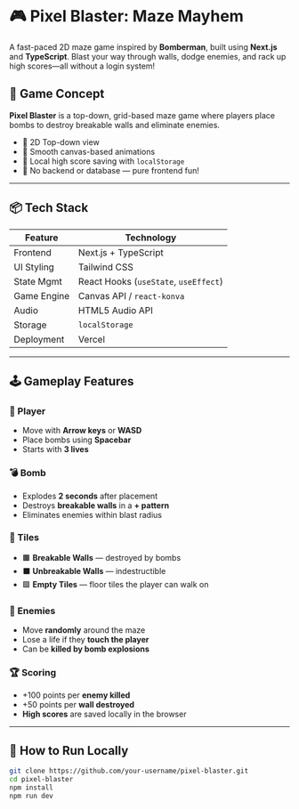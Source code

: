 # 🎮 Pixel Blaster: Maze Mayhem

A fast-paced 2D maze game inspired by **Bomberman**, built using **Next.js** and **TypeScript**. Blast your way through walls, dodge enemies, and rack up high scores—all without a login system!

## 🧠 Game Concept

**Pixel Blaster** is a top-down, grid-based maze game where players place bombs to destroy breakable walls and eliminate enemies.

- 🔹 2D Top-down view
- 🔹 Smooth canvas-based animations
- 🔹 Local high score saving with `localStorage`
- 🔹 No backend or database — pure frontend fun!

---

## 📦 Tech Stack

| Feature       | Technology                          |
|--------------|--------------------------------------|
| Frontend     | Next.js + TypeScript                 |
| UI Styling   | Tailwind CSS                         |
| State Mgmt   | React Hooks (`useState`, `useEffect`)|
| Game Engine  | Canvas API / `react-konva`           |
| Audio        | HTML5 Audio API                      |
| Storage      | `localStorage`                       |
| Deployment   | Vercel                               |

---

## 🕹️ Gameplay Features

### 👤 Player
- Move with **Arrow keys** or **WASD**
- Place bombs using **Spacebar**
- Starts with **3 lives**

### 💣 Bomb
- Explodes **2 seconds** after placement
- Destroys **breakable walls** in a **+ pattern**
- Eliminates enemies within blast radius

### 🧱 Tiles
- 🟫 **Breakable Walls** — destroyed by bombs
- ⬛ **Unbreakable Walls** — indestructible
- 🟩 **Empty Tiles** — floor tiles the player can walk on

### 👾 Enemies
- Move **randomly** around the maze
- Lose a life if they **touch the player**
- Can be **killed by bomb explosions**

### 🏆 Scoring
- +100 points per **enemy killed**
- +50 points per **wall destroyed**
- **High scores** are saved locally in the browser

---

## 🚀 How to Run Locally

```bash
git clone https://github.com/your-username/pixel-blaster.git
cd pixel-blaster
npm install
npm run dev
